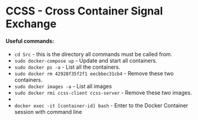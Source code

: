 # CCSS - Cross Container Signal Exchange

#### Useful commands:
- ```cd Src``` - this is the directory all commands must be called from.
- ```sudo docker-compose up``` - Update and start all containers.
- ```sudo docker ps -a``` - List all the containers.
- ```sudo docker rm 42928f35f2f1 eecbbec31cb4``` - Remove these two containers.
- ```sudo docker images -a``` - List all images
- ```sudo docker rmi ccss-client ccss-server``` - Remove these two images.
- 
- ```docker exec -it [container-id] bash``` - Enter to the Docker Container session with command line
